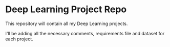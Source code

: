 # Deep Learning Project Repo

This repository will contain all my Deep Learning projects. 

I'll be adding all the necessary comments, requirements file and dataset for each project. 